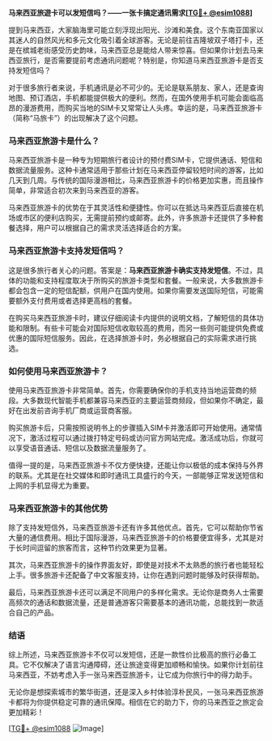 **马来西亚旅遊卡可以发短信吗？——一张卡搞定通讯需求[[TG💪+ @esim1088](https://t.me/s/esim1088)]**

提到马来西亚，大家脑海里可能立刻浮现出阳光、沙滩和美食。这个东南亚国家以其迷人的自然风光和多元文化吸引着全球游客。无论是前往吉隆坡双子塔打卡，还是在槟城老街感受历史韵味，马来西亚总是能给人带来惊喜。但如果你计划去马来西亚旅行，是否需要提前考虑通讯问题呢？特别是，你知道马来西亚旅游卡是否支持发短信吗？

对于很多旅行者来说，手机通讯是必不可少的。无论是联系朋友、家人，还是查询地图、预订酒店，手机都能提供极大的便利。然而，在国外使用手机可能会面临高昂的漫游费用，而购买当地的SIM卡又常常让人头疼。幸运的是，马来西亚旅游卡（简称“马旅卡”）的出现解决了这个问题。

### 马来西亚旅游卡是什么？

马来西亚旅游卡是一种专为短期旅行者设计的预付费SIM卡，它提供通话、短信和数据流量服务。这种卡通常适用于那些计划在马来西亚停留较短时间的游客，比如几天到几周。与传统的国际漫游相比，马来西亚旅游卡的价格更加实惠，而且操作简单，非常适合初次来到马来西亚的游客。

马来西亚旅游卡的优势在于其灵活性和便捷性。你可以在抵达马来西亚后直接在机场或市区的便利店购买，无需提前预约或邮寄。此外，许多旅游卡还提供了多种套餐选择，用户可以根据自己的需求灵活选择适合的方案。

### 马来西亚旅游卡支持发短信吗？

这是很多旅行者关心的问题。答案是：**马来西亚旅游卡确实支持发短信**。不过，具体的功能和支持程度取决于所购买的旅游卡类型和套餐。一般来说，大多数旅游卡都会包含一定的短信配额，供用户在国内使用。如果你需要发送国际短信，可能需要额外支付费用或者选择更高档的套餐。

在购买马来西亚旅游卡时，建议仔细阅读卡内提供的说明文档，了解短信的具体功能和限制。有些卡可能会对国际短信收取较高的费用，而另一些则可能提供免费或优惠的国际短信服务。因此，在选择旅游卡时，务必根据自己的实际需求进行挑选。

### 如何使用马来西亚旅游卡？

使用马来西亚旅游卡非常简单。首先，你需要确保你的手机支持当地运营商的频段。大多数现代智能手机都兼容马来西亚的主要运营商频段，但如果你不确定，最好在出发前咨询手机厂商或运营商客服。

购买旅游卡后，只需按照说明书上的步骤插入SIM卡并激活即可开始使用。通常情况下，激活过程可以通过拨打特定号码或访问官方网站完成。激活成功后，你就可以享受语音通话、短信以及数据流量服务了。

值得一提的是，马来西亚旅游卡不仅方便快捷，还能让你以极低的成本保持与外界的联系。尤其是在社交媒体和即时通讯工具盛行的今天，一部能够正常发送短信和上网的手机显得尤为重要。

### 马来西亚旅游卡的其他优势

除了支持发短信外，马来西亚旅游卡还有许多其他优点。首先，它可以帮助你节省大量的通信费用。相比于国际漫游，马来西亚旅游卡的价格要便宜得多，尤其是对于长时间逗留的旅客而言，这种节约效果更为显著。

其次，马来西亚旅游卡的操作界面友好，即使是对技术不太熟悉的旅行者也能轻松上手。很多旅游卡还配备了中文客服支持，让你在遇到问题时能够及时获得帮助。

最后，马来西亚旅游卡还可以满足不同用户的多样化需求。无论你是商务人士需要高频次的通话和数据流量，还是普通游客只需要基本的通讯功能，总能找到一款适合自己的产品。

### 结语

综上所述，马来西亚旅游卡不仅可以发短信，还是一款性价比极高的旅行必备工具。它不仅解决了语言沟通障碍，还让旅途变得更加顺畅和愉快。如果你计划前往马来西亚，不妨考虑入手一张马来西亚旅游卡，让它成为你旅行中的得力助手。

无论你是想探索城市的繁华街道，还是深入乡村体验淳朴民风，一张马来西亚旅游卡都将为你提供稳定可靠的通讯保障。相信在它的助力下，你的马来西亚之旅定会更加精彩！

[[TG💪+ @esim1088](https://t.me/s/esim1088) ![Image](https://i.postimg.cc/4NQfJmqS/Snipaste-2025-05-13-00-14-12.png)]